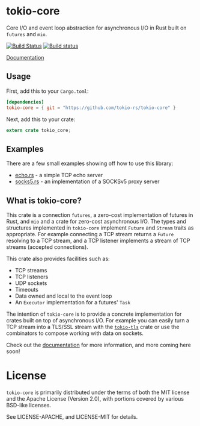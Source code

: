 # tokio-core

Core I/O and event loop abstraction for asynchronous I/O in Rust built on
`futures` and `mio`.

[![Build Status](https://travis-ci.org/tokio-rs/tokio-core.svg?branch=master)](https://travis-ci.org/tokio-rs/tokio-core)
[![Build status](https://ci.appveyor.com/api/projects/status/caxmxbg8181kk9mq/branch/master?svg=true)](https://ci.appveyor.com/project/carllerche/tokio-core)

[Documentation](https://tokio-rs.github.io/tokio-core)

## Usage

First, add this to your `Cargo.toml`:

```toml
[dependencies]
tokio-core = { git = "https://github.com/tokio-rs/tokio-core" }
```

Next, add this to your crate:

```rust
extern crate tokio_core;
```

## Examples

There are a few small examples showing off how to use this library:

* [echo.rs] - a simple TCP echo server
* [socks5.rs] - an implementation of a SOCKSv5 proxy server

[echo.rs]: https://github.com/tokio-rs/tokio-core/blob/master/src/bin/echo.rs
[socks5.rs]: https://github.com/tokio-rs/tokio-socks5/blob/master/src/main.rs

## What is tokio-core?

This crate is a connection `futures`, a zero-cost implementation of futures in
Rust, and `mio` and a crate for zero-cost asynchronous I/O. The types and
structures implemented in `tokio-core` implement `Future` and `Stream` traits
as appropriate. For example connecting a TCP stream returns a `Future`
resolving to a TCP stream, and a TCP listener implements a stream of TCP
streams (accepted connections).

This crate also provides facilities such as:

* TCP streams
* TCP listeners
* UDP sockets
* Timeouts
* Data owned and local to the event loop
* An `Executor` implementation for a futures' `Task`

The intention of `tokio-core` is to provide a concrete implementation for crates
built on top of asynchronous I/O. For example you can easily turn a TCP stream
into a TLS/SSL stream with the [`tokio-tls`] crate or use the combinators to
compose working with data on sockets.

[`tokio-tls`]: https://tokio-rs.github.io/tokio-tls

Check out the [documentation] for more information, and more coming here soon!

[documentation]: https://tokio-rs.github.io/tokio-core

# License

`tokio-core` is primarily distributed under the terms of both the MIT license
and the Apache License (Version 2.0), with portions covered by various BSD-like
licenses.

See LICENSE-APACHE, and LICENSE-MIT for details.
